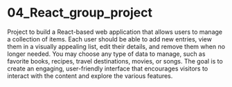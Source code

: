 # 04_React_group_project
Project to build a React-based web application that allows users to manage a collection of items. 
Each user should be able to add new entries, view them in a visually appealing list, edit their details, and remove them when no longer needed. You may choose any type of data to manage, such as favorite books, recipes, travel destinations, movies, or songs. The goal is to create an engaging, user-friendly interface that encourages visitors to interact with the content and explore the various features.

